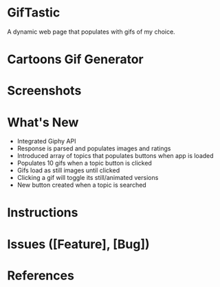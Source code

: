 # GifTastic
A dynamic web page that populates with gifs of my choice.

# Cartoons Gif Generator

# Screenshots

# What's New
* Integrated Giphy API
* Response is parsed and populates images and ratings
* Introduced array of topics that populates buttons when app is loaded
* Populates 10 gifs when a topic button is clicked
* Gifs load as still images until clicked
* Clicking a gif will toggle its still/animated versions
* New button created when a topic is searched

# Instructions

# Issues ([Feature], [Bug])

# References
